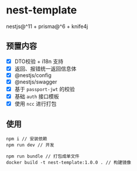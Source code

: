 # nest-template

nestjs@^11 + prisma@^6 + knife4j

## 预置内容

- [x] DTO校验 + i18n 支持
- [x] 返回、报错统一返回信息体
- [x] @nestjs/config
- [x] @nestjs/swagger
- [x] 基于 `passport-jwt` 的校验
- [x] 基础 `auth` 接口模板
- [x] 使用 `ncc` 进行打包

## 使用

```
npm i // 安装依赖
npm run dev // 开发

npm run bundle // 打包成单文件
docker build -t nest-template:1.0.0 . // 构建镜像
```